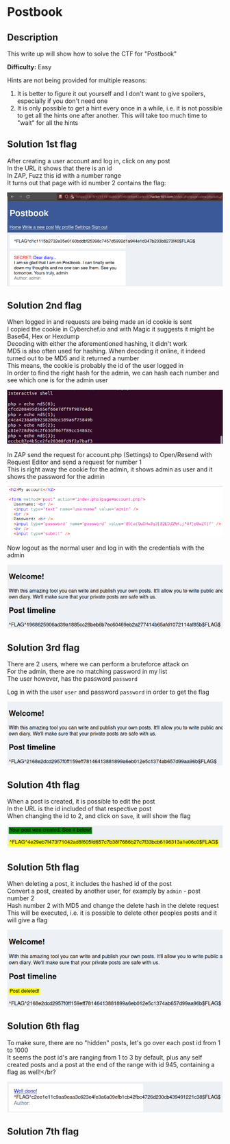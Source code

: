 # Postbook

## Description
This write up will show how to solve the CTF for "Postbook"

**Difficulty:** Easy

Hints are not being provided for multiple reasons:</br>
1. It is better to figure it out yourself and I don't want to give spoilers, especially if you don't need one
2. It is only possible to get a hint every once in a while, i.e. it is not possible to get all the hints one after another. This will take too much time to "wait" for all the hints

## Solution 1st flag
After creating a user account and log in, click on any post</br>
In the URL it shows that there is an id</br>
In ZAP, Fuzz this id with a number range</br>
It turns out that page with id number 2 contains the flag:</br>

![alt](https://github.com/8r0wn13/hacker101_ctf/blob/main/images/Screenshot%20from%202023-10-02%2002-28-05.png?raw=true)

## Solution 2nd flag
When logged in and requests are being made an id cookie is sent</br>
I copied the cookie in Cyberchef.io and with Magic it suggests it might be Base64, Hex or Hexdump</br>
Decoding with either the aforementioned hashing, it didn't work</br>
MD5 is also often used for hashing. When decoding it online, it indeed turned out to be MD5 and it returned a number</br>
This means, the cookie is probably the id of the user logged in</br>
In order to find the right hash for the admin, we can hash each number and see which one is for the admin user</br>

![alt](https://github.com/8r0wn13/hacker101_ctf/blob/main/images/Screenshot%20from%202023-10-02%2003-01-18.png?raw=true)

In ZAP send the request for account.php (Settings) to Open/Resend with Request Editor and send a request for number 1</br>
This is right away the cookie for the admin, it shows admin as user and it shows the password for the admin</br>

![alt](https://github.com/8r0wn13/hacker101_ctf/blob/main/images/Screenshot%20from%202023-10-02%2003-02-20.png?raw=true)

Now logout as the normal user and log in with the credentials with the admin</br>

![alt](https://github.com/8r0wn13/hacker101_ctf/blob/main/images/Screenshot%20from%202023-10-02%2003-03-20.png?raw=true)

## Solution 3rd flag
There are 2 users, where we can perform a bruteforce attack on</br>
For the admin, there are no matching password in my list</br>
The user however, has the password `password`</br>

Log in with the user `user` and password `password` in order to get the flag</br>

![alt](https://github.com/8r0wn13/hacker101_ctf/blob/main/images/Screenshot%20from%202023-10-02%2023-26-53.png?raw=true)

## Solution 4th flag
When a post is created, it is possible to edit the post</br>
In the URL is the id included of that respective post</br>
When changing the id to 2, and click on `Save`, it will show the flag</br>

![alt](https://github.com/8r0wn13/hacker101_ctf/blob/main/images/Screenshot%20from%202023-10-02%2023-33-30.png?raw=true)

## Solution 5th flag
When deleting a post, it includes the hashed id of the post</br>
Convert a post, created by another user, for examply by `admin` - post number 2</br>
Hash number 2 with MD5 and change the delete hash in the delete request</br>
This will be executed, i.e. it is possible to delete other peoples posts and it will give a flag</br>

![alt](https://github.com/8r0wn13/hacker101_ctf/blob/main/images/Screenshot%20from%202023-10-02%2023-44-44.png?raw=true)

## Solution 6th flag
To make sure, there are no "hidden" posts, let's go over each post id from 1 to 1000</br>
It seems the post id's are ranging from 1 to 3 by default, plus any self created posts and a post at the end of the range with id 945, containing a flag as well!</br?

![alt](https://github.com/8r0wn13/hacker101_ctf/blob/main/images/Screenshot%20from%202023-10-02%2023-51-03.png?raw=true)

## Solution 7th flag



